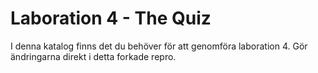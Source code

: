 Laboration 4 - The Quiz
============================

I denna katalog finns det du behöver för att genomföra laboration 4. Gör ändringarna direkt i detta forkade repro.
